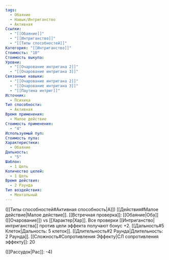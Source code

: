 ```yaml
---
tags:
  - Обаяние
  - Навык/Интриганство
  - Активная
Ссылки:
  - "[[Обаяние]]"
  - "[[Интриганство]]"
  - "[[Типы способностей]]"
Категория: "[[Интриганство]]"
Стоимость: "10"
Стоимость выкупа: 
Уровни:
  - "[[Очарование интригана 2]]"
  - "[[Очарование интригана 3]]"
Связанные навыки:
  - "[[Очарование интригана 2]]"
  - "[[Очарование интригана 3]]"
  - "[[Паутина интриг]]"
Источник:
  - Психика
Тип способности:
  - Активная
Время применения:
  - Малое действие
Стоимость применения:
  - "4"
Используемый пул: 
Стоимость пула: 
Характеристики:
  - Обаяние
Дальность:
  - "5"
Шаблон:
  - 1 Цель
Количество целей:
  - 1 Цель
Время действия:
  - 2 Раунда
Тип воздействия:
  - Ментальный
---
```

([[Типы способностей#Активная способность|А]]) [[Действия#Малое действие|Малое действие]]. [[Встречная проверка]]: [[Обаяние|Оба]] ([[Очарование]]) vs [[Характер|Хар]]. Все проверки [[Интриганство|интриганства]] против цели эффекта получают бонус +2. [[Дальность#5 Клеток|Дальность: 5 клеток]]. [[Длительность#2 Раунда|Длительность: 2 Раунда]]. [[Сложность#Cопротивления Эффекту|СЛ сопротивления эффекту]]: 20 

([[Рассудок|Рас]]: -4)